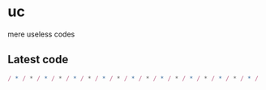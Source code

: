 # uc
mere useless codes

## Latest code
<!-- current -->
```javascript
/ * / * / * / * / * / * / * / * / * / * / * / * / * / * / * / * / * /
```
<!-- /current -->